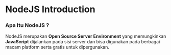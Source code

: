 # NodeJS Introduction

### Apa Itu NodeJS ?

NodeJS merupakan **Open Source Server Environment** yang memungkinkan **JavaScript** dijalankan pada sisi server dan bisa digunakan pada berbagai macam platform serta gratis untuk dipergunakan.
